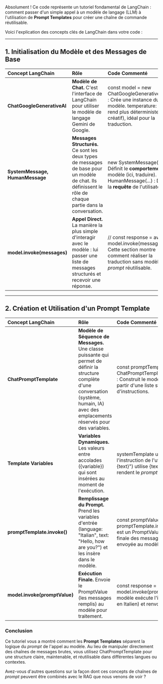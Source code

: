 Absolument \! Ce code représente un tutoriel fondamental de LangChain : comment passer d'un simple appel à un modèle de langage (LLM) à l'utilisation de **Prompt Templates** pour créer une chaîne de commande réutilisable.

Voici l'explication des concepts clés de LangChain dans votre code :

---

## **1\. Initialisation du Modèle et des Messages de Base**

| Concept LangChain | Rôle | Code Commenté |
| :---- | :---- | :---- |
| **ChatGoogleGenerativeAI** | **Modèle de Chat.** C'est l'interface de LangChain pour utiliser le modèle de langage Gemini de Google. | const model \= new ChatGoogleGenerativeAI({...}) : Crée une instance du modèle. temperature: 0 le rend plus déterministe (moins créatif), idéal pour la traduction. |
| **SystemMessage, HumanMessage** | **Messages Structurés.** Ce sont les deux types de messages de base pour un modèle de chat. Ils définissent le rôle de chaque partie dans la conversation. | new SystemMessage(...) : Définit le **comportement** du modèle (ici, traduire). new HumanMessage(...) : Définit la **requête** de l'utilisateur. |
| **model.invoke(messages)** | **Appel Direct.** La manière la plus simple d'interagir avec le modèle : lui passer une liste de messages structurés et recevoir une réponse. | // const response \= await model.invoke(messages); : Cette section montre comment réaliser la traduction sans modèle de *prompt* réutilisable. |

---

## **2\. Création et Utilisation d'un Prompt Template**

| Concept LangChain | Rôle | Code Commenté |
| :---- | :---- | :---- |
| **ChatPromptTemplate** | **Modèle de Séquence de Messages.** Une classe puissante qui permet de définir la structure complète d'une conversation (système, humain, IA) avec des emplacements réservés pour des variables. | const promptTemplate \= ChatPromptTemplate.fromMessages(...) : Construit le modèle de conversation à partir d'une liste structurée d'instructions. |
| **Template Variables** | **Variables Dynamiques.** Les valeurs entre accolades ({variable}) qui sont insérées au moment de l'exécution. | systemTemplate utilise {language} et l'instruction de l'utilisateur ("user", "{text}") utilise {text}. Ces variables rendent le *prompt* **réutilisable**. |
| **promptTemplate.invoke()** | **Remplissage du Prompt.** Prend les variables d'entrée (language: "Italian", text: "Hello, how are you?") et les insère dans le modèle. | const promptValue \= await promptTemplate.invoke(...) : Le résultat est un PromptValue qui contient la liste finale des messages, prête à être envoyée au modèle. |
| **model.invoke(promptValue)** | **Exécution Finale.** Envoie le PromptValue (les messages remplis) au modèle pour traitement. | const response \= await model.invoke(promptValue); : Le modèle exécute l'instruction (traduire en Italien) et renvoie la réponse. |

### **Conclusion**

Ce tutoriel vous a montré comment les **Prompt Templates** séparent la logique du *prompt* de l'appel au modèle. Au lieu de manipuler directement des chaînes de messages brutes, vous utilisez ChatPromptTemplate pour une structure claire, maintenable, et réutilisable dans différentes langues ou contextes.

Avez-vous d'autres questions sur la façon dont ces concepts de chaînes de *prompt* peuvent être combinés avec le RAG que nous venons de voir ?